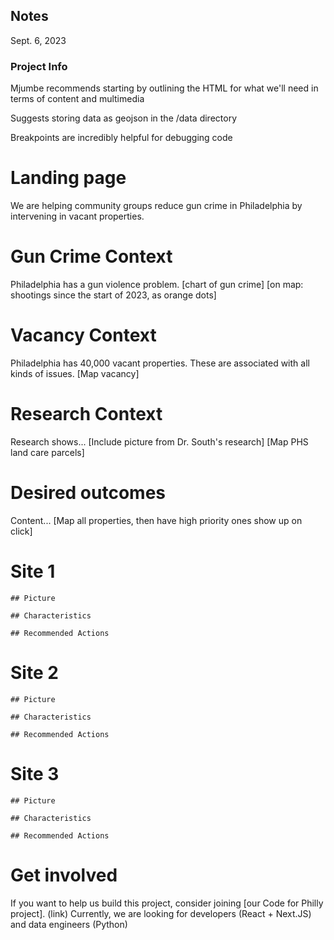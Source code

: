 ## Notes
Sept. 6, 2023

### Project Info
Mjumbe recommends starting by outlining the HTML for what we'll need in terms of content and multimedia

Suggests storing data as geojson in the /data directory

Breakpoints are incredibly helpful for debugging code



# Landing page
We are helping community groups reduce gun crime in Philadelphia by intervening in vacant properties.

# Gun Crime Context
Philadelphia has a gun violence problem. 
[chart of gun crime]
[on map: shootings since the start of 2023, as orange dots]

# Vacancy Context
Philadelphia has 40,000 vacant properties. These are associated with all kinds of issues.
[Map vacancy]

# Research Context
Research shows...
[Include picture from Dr. South's research]
[Map PHS land care parcels]

# Desired outcomes
Content...
[Map all properties, then have high priority ones show up on click]

# Site 1

    ## Picture

    ## Characteristics

    ## Recommended Actions

# Site 2

    ## Picture

    ## Characteristics

    ## Recommended Actions

# Site 3

    ## Picture

    ## Characteristics

    ## Recommended Actions

# Get involved

If you want to help us build this project, consider joining [our Code for Philly project]. (link)
Currently, we are looking for developers (React + Next.JS) and data engineers (Python)
